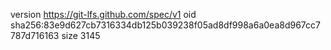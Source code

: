 version https://git-lfs.github.com/spec/v1
oid sha256:83e9d627cb7316334db125b039238f05ad8df998a6a0ea8d967cc7787d716163
size 3145

